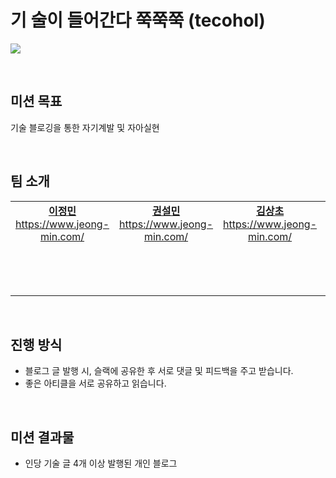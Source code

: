 # 기 술이 들어간다 쭉쭉쭉 (tecohol)

![](https://kaka0.net/data/file/humor/2097782907_OzwuQrpY_image.jpg)

&nbsp;

## 미션 목표

기술 블로깅을 통한 자기계발 및 자아실현

&nbsp;

## 팀 소개

<table width="100%" align="center">
  <tr>
    <td align="center" valign="top" width="20%">
      <a href="https://github.com/danmin20">
        <img src="https://avatars.githubusercontent.com/u/50590192?v=4" alt=""/>
        <br />
        <b>이정민</b>
        <br />
        <a href="https://www.jeong-min.com/">
          https://www.jeong-min.com/
        </a>
      </a>
    </td>
    <td align="center" valign="top" width="20%">
      <a href="https://github.com/stat-kwon">
        <img src="https://avatars.githubusercontent.com/u/83386688?v=4" alt=""/>
        <br />
        <b>권설민</b>
        <br />
        <a href="https://www.jeong-min.com/">
          https://www.jeong-min.com/
        </a>
      </a>
    </td>
    <td align="center" valign="top" width="20%">
      <a href="https://github.com/danmin20">
        <img src="https://avatars.githubusercontent.com/u/50590192?v=4" alt=""/>
        <br />
        <b>김상초</b>
        <br />
        <a href="https://www.jeong-min.com/">
          https://www.jeong-min.com/
        </a>
      </a>
    </td>
    <td align="center" valign="top" width="20%">
      <a href="https://github.com/danmin20">
        <img src="https://avatars.githubusercontent.com/u/50590192?v=4" alt=""/>
        <br />
        <b>이미연</b>
        <br />
        <a href="https://www.jeong-min.com/">
          https://www.jeong-min.com/
        </a>
      </a>
    </td>
    <td align="center" valign="top" width="20%">
      <a href="https://github.com/Lee-Jun-Young">
        <img src="https://avatars.githubusercontent.com/u/47595801?v=4" alt=""/>
        <br />
        <b>이준영</b>
        <br />
        <a href="https://snownow.tistory.com/">
            블로그
        </a>
      </a>
    </td>
  </tr>
</table>

&nbsp;

## 진행 방식

- 블로그 글 발행 시, 슬랙에 공유한 후 서로 댓글 및 피드백을 주고 받습니다.
- 좋은 아티클을 서로 공유하고 읽습니다.

&nbsp;

## 미션 결과물

- 인당 기술 글 4개 이상 발행된 개인 블로그
